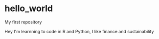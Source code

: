 # hello_world
My first repository

Hey I'm learnning to code in R and Python, I like finance and sustainability 
